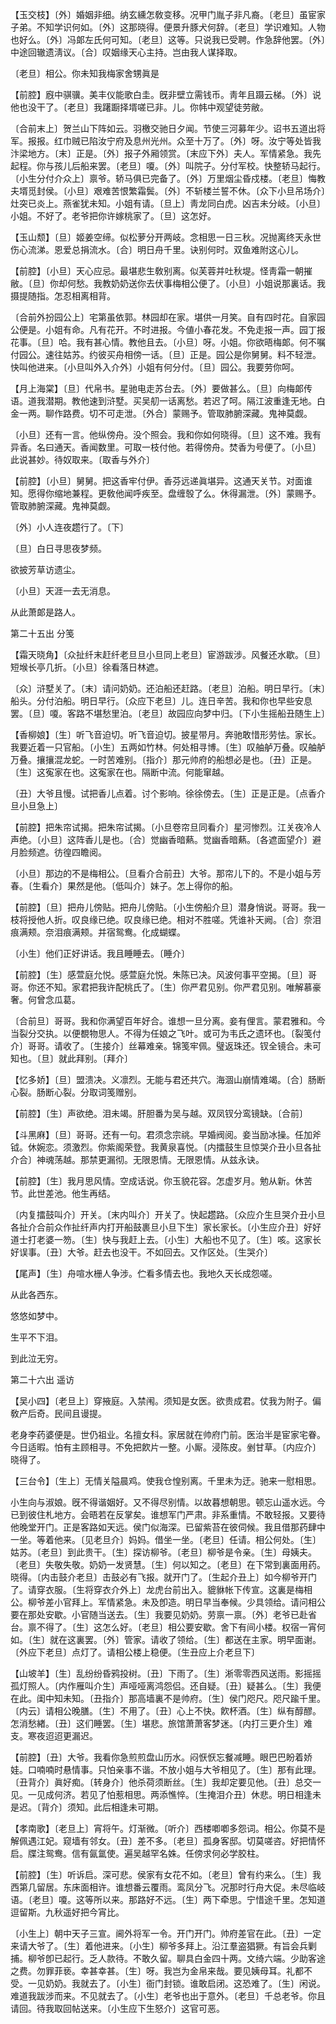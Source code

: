 <!-- { "loadSidebar": true } -->
【玉交枝】〔外〕婚姻非细。纳玄纁怎敎变移。况甲门胤子非凡裔。〔老旦〕虽宦家子弟。不知学识何如。〔外〕这那晓得。便景升豚犬何辞。〔老旦〕学识难知。人物也好么。〔外〕冯郞左氏何可知。〔老旦〕这等。只说我已受聘。作急辞他罢。〔外〕中途回辙遗淸议。〔合〕叹姻缘天心主持。岂由我人谋择取。

〔老旦〕相公。你未知我梅家舍甥眞是 

【前腔】廐中骐骥。美丰仪能歌白圭。旣非壁立需钱币。靑年且蹑云梯。〔外〕说他也没干了。〔老旦〕我躇蹰择壻嗟已非。儿。你帏中观望徒劳敝。

〔合前末上〕贺兰山下阵如云。羽檄交驰日夕闻。节使三河募年少。诏书五道出将军。报报。红巾贼已陷汝宁府及息州光州。众至十万了。〔外〕呀。汝宁等处皆我汴梁地方。〔末〕正是。〔外〕报子外厢领赏。〔末应下外〕夫人。军情紧急。我先起程。你与孩儿后船来罢。〔老旦〕嗄。〔外〕叫院子。分付军校。快整轿马起行。〔小生分付介众上〕禀爷。轿马俱已完备了。〔外〕万里烟尘昏戍楼。〔老旦〕悔教夫壻觅封侯。〔小旦〕艰难苦恨繁霜鬓。〔外〕不斩楼兰誓不休。〔众下小旦吊场介〕灶突已炎上。燕雀犹未知。小姐有请。〔旦上〕靑龙同白虎。凶吉未分岐。〔小旦〕小姐。不好了。老爷把你许嫁桃家了。〔旦〕这怎好。 

【玉山颓】〔旦〕姬姜空缔。似松萝分开两岐。念相思一日三秋。况抛离终天永世伤心流涕。恩爱总捐流水。〔合〕明日舟千里。诀别何时。双鱼难附这心儿。

【前腔】〔小旦〕天心应忌。最堪悲生敎别离。似芙蓉并吐秋堤。怪靑霜一朝摧敝。〔旦〕你却何愁。我教奶奶送你去伏事梅相公便了。〔小旦〕小姐说那裏话。我摄提随指。怎忍相离相背。

〔合前外扮园公上〕宅第虽依郭。林园却在家。堪供一月笑。自有四时花。自家园公便是。小姐有命。凡有花开。不时进报。今値小春花发。不免走报一声。园丁报花事。〔旦〕哈。我有甚心情。教他且去。〔小旦〕呀。小姐。你欲晤梅郞。何不嘱付园公。速往姑苏。约彼买舟相傍一话。〔旦〕正是。园公是你舅舅。料不轻泄。快叫他进来。〔小旦叫外入介外〕小姐有何分付。〔旦〕园公。我要劳你呵。 

【月上海棠】〔旦〕代帛书。星驰电走苏台去。〔外〕要做甚么。〔旦〕向梅郞传语。道我潜期。教他速到浒墅。买吴舠一话离愁。若迟了呵。隔江波重逢无地。白金一两。聊作路费。切不可走泄。〔外合〕蒙赐予。管取肺腑深藏。鬼神莫觑。

〔小旦〕还有一言。他纵傍舟。没个照会。我和你如何晓得。〔旦〕这不难。我有异香。名曰通天。香闻数里。可取一枝付他。若得傍舟。焚香为号便了。〔小旦〕此说甚妙。待奴取来。〔取香与外介〕 

【前腔】〔小旦〕舅舅。把这香牢付伊。香芬远递眞堪异。这通天关节。对面谁知。愿得你缩地兼程。更敎他闻呼疾至。盘缠彀了么。休得漏泄。〔外〕蒙赐予。管取肺腑深藏。鬼神莫觑。

〔外〕小人连夜趱行了。〔下〕 

〔旦〕白日寻思夜梦频。

欲披芳草访遗尘。

〔小旦〕天涯一去无消息。

从此萧郞是路人。 

第二十五出
分笺

【霜天晓角】〔众扯纤末赶纤老旦旦小旦同上老旦〕宦游跋涉。风餐还水歇。〔旦〕短堠长亭几折。〔小旦〕徐看落日林遮。

〔众〕浒墅关了。〔末〕请问奶奶。还泊船还赶路。〔老旦〕泊船。明日早行。〔末〕船头。分付泊船。明日早行。〔众应下老旦〕儿。连日辛苦。我和你也早些安息罢。〔旦〕嗄。客路不堪愁里泊。〔老旦〕故园应向梦中归。〔下小生摇船丑随生上〕 

【香柳娘】〔生〕听飞音迫切。听飞音迫切。披星带月。奔驰敢惜形劳怯。家长。我要近着一只官船。〔小生〕五两如竹林。何处相寻博。〔生〕叹舳舻万叠。叹舳舻万叠。攘攘混龙蛇。一时苦难别。〔指介〕那元帅府的船想必是也。〔丑〕正是。〔生〕这寃家在也。这寃家在也。隔断中流。何能窜越。

〔丑〕大爷且慢。试把香儿点着。讨个影响。徐徐傍去。〔生〕正是正是。〔点香介旦小旦急上〕 

【前腔】把朱帘试揭。把朱帘试揭。〔小旦卷帘旦同看介〕星河惨烈。江关夜冷人声绝。〔小旦〕这阵香儿是也。〔合〕觉幽香暗爇。觉幽香暗爇。〔各遮面望介〕避月脸频遮。彷徨四瞻阅。

〔小旦〕那边的不是梅相公。〔旦看介合前丑〕大爷。那帘儿下的。不是小姐与芳春。〔生看介〕果然是他。〔低叫介〕妹子。怎上得你的船。 

【前腔】〔旦〕把舟儿傍贴。把舟儿傍贴。〔小生傍船介旦〕潜身悄说。哥哥。我一枝将授他人折。叹良缘已绝。叹良缘已绝。相对不胜嗟。凭谁补天阙。〔合〕奈泪痕满颊。奈泪痕满颊。并宿鸳鸯。化成蝴蝶。

〔小生〕他们正好讲话。我且睡睡去。〔睡介〕 

【前腔】〔生〕感萱庭允悦。感萱庭允悦。朱陈已决。风波何事平空揭。〔旦〕哥哥。你还不知。家君把我许配桃氏了。〔生〕你严君见别。你严君见别。唯解慕豪奢。何曾念瓜葛。

〔合前旦〕哥哥。我和你满望百年好合。谁想一旦分离。妾有俚言。蒙君雅和。今当裂分交执。以便覩物思人。不得为任娘之飞叶。或可为韦氏之遗环也。〔裂笺付介〕哥哥。请收了。〔生接介〕丝幕难亲。锦笺牢佩。璧返珠还。钗全镜合。未可知也。〔旦〕就此拜别。〔拜介〕 

【忆多娇】〔旦〕盟溃决。义凛烈。无能与君还共穴。海涸山崩情难竭。〔合〕肠断心裂。肠断心裂。分取词笺赠别。

【前腔】〔生〕声欲绝。泪未竭。肝胆番为吴与越。双凤钗分鸾镜缺。〔合前〕 

【斗黑麻】〔旦〕哥哥。还有一句。君须念宗祧。早婚阀阅。妾当励冰操。任加斧钺。休婉恋。须激烈。你紫阁荣登。我黄泉喜悦。〔内擂鼓生旦惊哭介丑小旦各扯介合〕神魂荡越。那禁更漏彻。无限恩情。无限恩情。从兹永诀。

【前腔】〔生〕我月思风情。空成话说。你玉貌花容。怎虚岁月。勉从新。休苦节。此世差池。他生再结。

〔内复擂鼓叫介〕开关。〔末内叫介〕开关了。快起趱路。〔众应介生旦哭介丑小旦各扯介合前众作扯纤声内打开船鼓裹旦小旦下生〕家长家长。〔小生应介丑〕好好道士打老婆一笏。〔生〕快与我赶上去。〔小生〕大船也不见了。〔生〕咳。这家长好误事。〔丑〕大爷。赶去也没干。不如回去。又作区处。〔生哭介〕 

【尾声】〔生〕舟喧水栅人争涉。伫看多情去也。我地久天长成怨嗟。

从此各西东。

悠悠如梦中。

生平不下泪。

到此泣无穷。 

第二十六出
遥访

【吴小四】〔老旦上〕穿掖庭。入禁闱。须知是女医。欲贵成君。仗我为附子。偏敎产后奇。民间且谩提。

老身李药婆便是。世仍祖业。名擅女科。家居就在帅府门前。医治半是宦家宅眷。今日适暇。怕有主顾相寻。不免把飮片一整。小厮。浸陈皮。剉甘草。〔内应介〕晓得了。 

【三台令】〔生上〕无情关隘晨鸡。使我仓惶别离。千里未为迂。驰来一慰相思。

小生向与淑娘。旣不得谐姻好。又不得尽别情。以故暮想朝思。顿忘山遥水远。今已到彼住札地方。会晤若在反掌矣。谁想军门严肃。非系重情。不敢轻报。又要待他晚堂开门。正是客路如天远。侯门似海深。已留紫苔在彼伺候。我且借那药肆中一坐。等着他来。〔见老旦介〕妈妈。借坐一坐。〔老旦〕任请。相公何处。〔生〕姑苏。〔老旦〕到此贵干。〔生〕探访柳爷。〔老旦〕柳爷是令亲。〔生〕母姨夫。〔老旦〕失敬失敬。奶奶一发贤慧。〔生〕何以知之。〔老旦〕在下常到裏面用药。晓得。〔内击鼓介老旦〕击鼓必有飞报。就开门了。〔生起介丑上〕如今柳爷开门了。请穿衣服。〔生将穿衣介外上〕龙虎台前出入。貔貅帐下传宣。这裏是梅相公。柳爷差小官拜上。军情紧急。未及卽造。明日早当奉候。少具领给。请问相公要在那处安歇。小官随当送去。〔生〕我要见奶奶。劳禀一禀。〔外〕老爷已赴省台。禀不得了。〔生〕这怎么好。〔老旦〕相公要安歇。舍下有间小楼。权宿一宵何如。〔生〕就在这裏罢。〔外〕管家。请收了领给。〔生〕都送在主家。明早面谢。〔外应下老旦〕点灯了。请相公楼上稳便。〔生丑应上介老旦下〕 

【山坡羊】〔生〕乱纷纷昏鸦投树。〔丑〕下雨了。〔生〕淅零零西风送雨。影摇摇孤灯照人。〔内作雁叫介生〕声哑哑离鸿怨侣。还自疑。〔丑〕疑甚么。〔生〕我便在此。闺中知未知。〔丑指介〕那高墙裏不是帅府。〔生〕侯门咫尺。咫尺踰千里。〔内云〕请相公晚膳。〔生〕不用了。〔丑〕心上不快。飮杯酒。〔生〕纵有醇醪。怎消愁緖。〔丑〕这们睡罢。〔生〕堪悲。旅馆萧萧客梦迷。〔内打三更介生〕难支。寒夜迢迢更漏迟。

【前腔】〔丑〕大爷。我看你急煎煎盘山历水。闷恹恹忘餐减睡。眼巴巴盼着娇娃。口喃喃时悬情事。只怕亲事不谐。不放小姐与大爷相见了。〔生〕那有此理。〔丑背介〕眞好痴。〔转身介〕他杀荷须断丝。〔生〕我却定要见他。〔丑〕总交一见。一见成何济。若见了怕惹相思。两添憔悴。〔生掩泪介丑〕休悲。明日相逢未是迟。〔背介〕须知。此后相逢未可期。

【孝南歌】〔老旦上〕宵将午。灯渐微。〔听介〕西楼喞喞多怨词。相公。你莫不是解佩遇江妃。窥墙有邻女。〔丑〕差不多。〔老旦〕孤身客邸。切莫嗟咨。好把情怀启。牒注鸳鸯。信有氤氲使。遍吴越罕名姝。任傍求何必学胶柱。

【前腔】〔生〕听诉启。深可悲。侯家有女花不如。〔老旦〕曾有约来么。〔生〕我西第几留居。东床面相许。谁想番云覆雨。鸾凤分飞。况那时行舟大促。未尽临岐语。〔老旦〕嗄。这等所以来。那路好不远。〔生〕两下牵思。宁惜途千里。怎知道逗留斯。九秋遥好把今宵比。

〔小生上〕朝中天子三宣。阃外将军一令。开门开门。帅府差官在此。〔丑〕一定来请大爷了。〔生〕着他进来。〔小生〕柳爷多拜上。沿江羣盗猖獗。有旨会兵剿捕。柳爷卽已起行。乏人款待。不敢久留。聊具白金四十两。文绮六端。少助客途之费。勿罪菲亵。幸甚幸甚。〔生〕呀。我岂为金帛来哉。要见姨母耳。礼都不受。一见奶奶。我就去了。〔小生〕衙门封锁。谁敢启闭。这恐难了。〔生〕闲说。难道我跋涉而来。不见就去了。〔小生〕老爷也出于意外。〔老旦〕千总老爷。你且请回。待我取回帖送来。〔小生应下生怒介〕这官可恶。 

